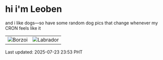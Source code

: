 # hi i'm Leoben

and i like dogs—so have some random dog pics that change whenever my CRON feels like it

|  |  |
|--------|----------|
| ![Borzoi](https://random-dog-vercel.vercel.app/api/random-borzoi?v=1753286035) | ![Labrador](https://random-dog-vercel.vercel.app/api/random-labrador?v=1753286035) |

Last updated: 2025-07-23 23:53 PHT
